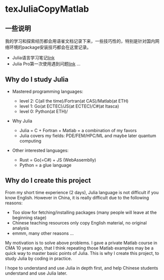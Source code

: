 # texJuliaCopyMatlab

## 一些说明
我的学习和探索经历都会用语雀文档记录下来，一些技巧性的，特别是针对国内网络环境的package安装技巧都会在这里记录。
- Julia语言学习笔记[link](https://www.yuque.com/docs/share/8ae0438c-a60a-4973-b9cc-5a08d106cef6?#)
- Julia Pro第一次使用遇到问题[link](https://www.yuque.com/docs/share/27933d1f-31bd-47ae-81ac-52474f3d1918?#)
...

## Why do I study Julia

- Mastered programming languages: 
    - level 2: C(all the time)/Fortran(at CAS)/Matlab(at ETH) 
    - level 1: Go(at ECTEC)/JS(at ECTEC)/C#(at Itasca)
    - level 0: Python(at ETH)/

- Why Julia
    - Julia = C + Fortran + Matlab = a combination of my favors
    - Julia covers my fields: PDE/FEM/HPC/ML and maybe later quantum computing

- Other interested languages:
    - Rust = Go(=C#) + JS (WebAssemblly) 
    - Python = a glue language

## Why do I create this project
From my short time experience (2 days), Julia language is not difficult if you know English. 
However in China, it is really difficult due to the following reasons:

- Too slow for fetching/installing packages (many people will leave at the beginning stage)
- Chinese teaching resources only copy English material, no original analysis
- emmm, many other reasons ...

My motivation is to solve above problems. I gave a private Matlab course in CMA 10 years ago, that I think repeating those Matlab examples may be a quick way to master basic points of Julia. This is why I create this project, to study Julia by coding in practice. 

I hope to understand and use Julia in depth first, and help Chinese students understand and use Julia later. 


